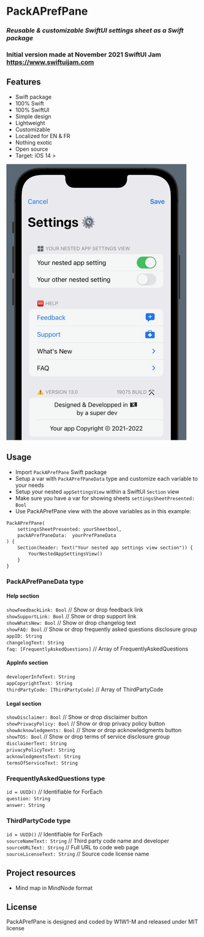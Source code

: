 # **PackAPrefPane**

### *Reusable & customizable SwiftUI settings sheet as a Swift package*
### Initial version made at November 2021 SwiftUI Jam https://www.swiftuijam.com

## Features
* Swift package
* 100% Swift
* 100% SwiftUI
* Simple design
* Lightweight
* Customizable
* Localized for EN & FR
* Nothing exotic
* Open source
* Target: iOS 14 >

![PackAPrefPane preview](Preview.png)

## Usage
* Import `PackAPrefPane` Swift package
* Setup a var with `PackAPrefPaneData` type and customize each variable to your needs
* Setup your nested `appSettingsView` within a SwiftUI `Section` view
* Make sure you have a var for showing sheets `settingsSheetPresented: Bool`
* Use PackAPrefPane view with the above variables as in this example:  
```
PackAPrefPane(  
    settingsSheetPresented: yourSheetbool,  
    packAPrefPaneData:  yourPrefPaneData  
) {  
    Section(header: Text("Your nested app settings view section")) {  
        YourNestedAppSettingsView()  
    }  
}  
``` 

### PackAPrefPaneData type
#### Help section
`showFeedbackLink: Bool` // Show or drop feedback link  
`showSupportLink: Bool` // Show or drop support link  
`showWhatsNew: Bool` // Show or drop changelog text  
`showFAQ: Bool` // Show or drop frequently asked questions disclosure group  
`appID: String`  
`changelogText: String`  
`faq: [FrequentlyAskedQuestions]` // Array of FrequentlyAskedQuestions  
#### AppInfo section
`developerInfoText: String`  
`appCopyrightText: String`  
`thirdPartyCode: [ThirdPartyCode]` // Array of ThirdPartyCode  
#### Legal section
`showDisclaimer: Bool` // Show or drop disclaimer button  
`showPrivacyPolicy: Bool` // Show or drop privacy policy button  
`showAcknowledgments: Bool` // Show or drop acknowledgments button  
`showTOS: Bool` // Show or drop terms of service disclosure group 
`disclaimerText: String`  
`privacyPolicyText: String`  
`acknowledgmentsText: String`  
`termsOfServiceText: String`  

### FrequentlyAskedQuestions type
`id = UUID()` // Identifiable for ForEach  
`question: String`  
`answer: String`  

### ThirdPartyCode type
`id = UUID()` // Identifiable for ForEach  
`sourceNameText: String` // Third party code name and developer  
`sourceURLText: String` // Full URL to code web page  
`sourceLicenseText: String` // Source code license name  

## Project resources
* Mind map in MindNode format

## License
PackAPrefPane is designed and coded by W1W1-M and released under MIT license
